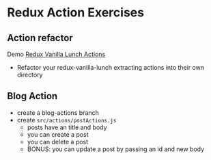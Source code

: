 # Redux Action Exercises

## Action refactor

Demo [Redux Vanilla Lunch Actions](https://demo.alchemycodelab.io/redux-vanilla-lunch-actios)

* Refactor your redux-vanilla-lunch extracting actions into their own directory

## Blog Action

* create a blog-actions branch
* create `src/actions/postActions.js`
  * posts have an title and body
  * you can create a post
  * you can delete a post
  * BONUS: you can update a post by passing an id and new body
